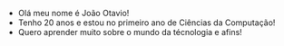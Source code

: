 - Olá meu nome é João Otavio!
- Tenho 20 anos e estou no primeiro ano de Ciências da Computação!
- Quero aprender muito sobre o mundo da técnologia e afins!
